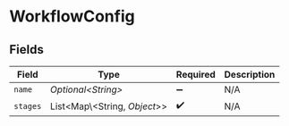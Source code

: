 # WorkflowConfig


## Fields

| Field                          | Type                           | Required                       | Description                    |
| ------------------------------ | ------------------------------ | ------------------------------ | ------------------------------ |
| `name`                         | *Optional\<String>*            | :heavy_minus_sign:             | N/A                            |
| `stages`                       | List\<Map\\<String, *Object*>> | :heavy_check_mark:             | N/A                            |